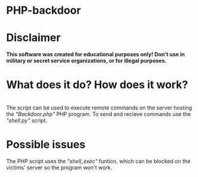 # PHP-backdoor

# Disclaimer
<b>
This software was created for educational purposes only!
Don't use in military or secret service organizations, or for illegal purposes.
</b>
<br>

# What does it do? How does it work?
<br>
The script can be used  to execute remote commands on the server hosting the <i> "Backdoor.php" </i> PHP program.
To send and recieve commands use the <i> "shell.py" </i> script. 



# Possible issues
The PHP script uses the <i> "shell_exec" </i> funtion, which can be blocked on the victims' server so the program won't work.

